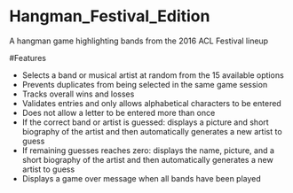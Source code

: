 # Hangman_Festival_Edition
A hangman game highlighting bands from the 2016 ACL Festival lineup

#Features
* Selects a band or musical artist at random from the 15 available options
* Prevents duplicates from being selected in the same game session
* Tracks overall wins and losses
* Validates entries and only allows alphabetical characters to be entered
* Does not allow a letter to be entered more than once
* If the correct band or artist is guessed: displays a picture and short biography of the artist and then automatically generates a new artist to guess
* If remaining guesses reaches zero: displays the name, picture, and a short biography of the artist and then automatically generates a new artist to guess
* Displays a game over message when all bands have been played
